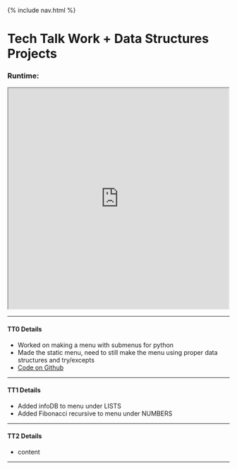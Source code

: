 {% include nav.html %}

# Tech Talk Work + Data Structures Projects
### Runtime:
<iframe height="500px" width="500px" src="https://replit.com/@AkhilNandhakuma/Akhil-Data-Structures?lite=true"></iframe>

***

#### TT0 Details
- Worked on making a menu with submenus for python
- Made the static menu, need to still make the menu using proper data structures and try/excepts
- [Code on Github](https://github.com/AkhilNandhakumar/Akhil-Data-Structures/blob/main/menu.py)

***

#### TT1 Details
- Added infoDB to menu under LISTS
- Added Fibonacci recursive to menu under NUMBERS

***

#### TT2 Details
- content

***

